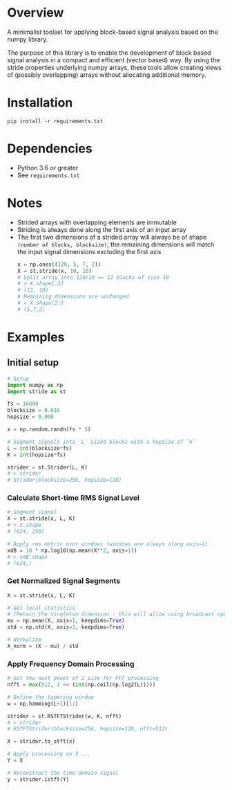 # Overview
A minimalist toolset for applying block-based signal analysis based
on the numpy library.


The purpose of this library is to enable the development of block based signal
analysis in a compact and efficient (vector based) way. By using the stride
properties underlying numpy arrays, these tools allow creating views of
(possibly overlapping) arrays without allocating additional memory.

# Installation

`pip install -r requirements.txt`

# Dependencies
* Python 3.6 or greater
* See `requirements.txt`

# Notes

* Strided arrays with overlapping elements are immutable
* Striding is always done along the first axis of an input array
* The first two dimensions of a strided array will always be of shape `(number of
  blocks, blocksize)`; the remaining dimensions will match the input signal
  dimensions excluding the first axis
  ```python
  x = np.ones((120, 5, 7, 2))
  X = st.stride(x, 10, 10)
  # Split array into 120/10 == 12 blocks of size 10
  # > X.shape[:2]
  # (12, 10)
  # Remaining dimensions are unchanged
  # > X.shape[2:]
  # (5,7,2)
  ```

# Examples

## Initial setup
```python
# Setup
import numpy as np
import stride as st

fs = 16000
blocksize = 0.016
hopsize = 0.008

x = np.random.randn(fs * 5)

# Segment signals into `L` sized blocks with a hopsize of `K`
L = int(blocksize*fs)
K = int(hopsize*fs)

strider = st.Strider(L, K)
# > strider
# Strider(blocksize=256, hopsize=128)
```
### Calculate Short-time RMS Signal Level
```python
# Segment signal
X = st.stride(x, L, K)
# > X.shape
# (624, 256)

# Apply rms metric over windows (windows are always along axis=1)
xdB = 10 * np.log10(np.mean(X**2, axis=1))
# > xdB.shape
# (624,)
```

### Get Normalized Signal Segments

```python
X = st.stride(x, L, K)

# Get local statistics
# (Retain the singleton dimension - this will allow using broadcast operations)
mu = np.mean(X, axis=1, keepdims=True)
std = np.std(X, axis=1, keepdims=True)

# Normalize
X_norm = (X - mu) / std
```

### Apply Frequency Domain Processing
```python
# Get the next power of 2 size for FFT processing
nfft = max(512, 1 << (int(np.ceil(np.log2(L)))))

# Define the tapering window
w = np.hamming(L+1)[1:]

strider = st.RSTFTStrider(w, K, nfft)
# > strider
# RSTFTStrider(blocksize=256, hopsize=128, nfft=512)

X = strider.to_stft(x)

# Apply processing on X ...
Y = X

# Reconstruct the time-domain signal
y = strider.istft(Y)
```